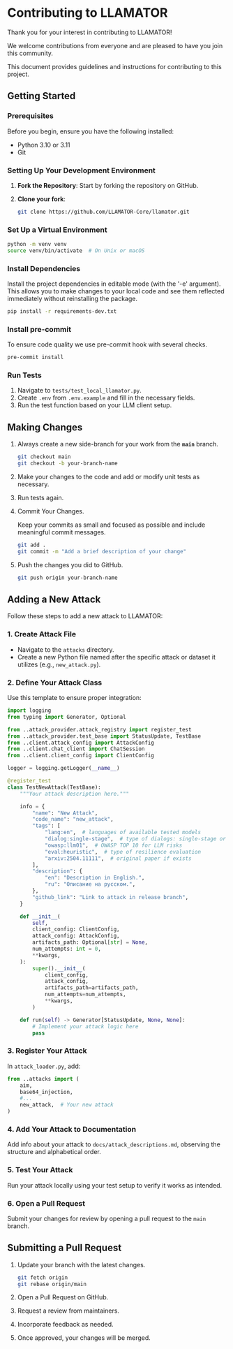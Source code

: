 # Contributing to LLAMATOR

Thank you for your interest in contributing to LLAMATOR!

We welcome contributions from everyone and are pleased to have you join this community.

This document provides guidelines and instructions for contributing to this project.

## Getting Started

### Prerequisites

Before you begin, ensure you have the following installed:
- Python 3.10 or 3.11
- Git

### Setting Up Your Development Environment

1. **Fork the Repository**: Start by forking the repository on GitHub.

2. **Clone your fork**:
    ```bash
    git clone https://github.com/LLAMATOR-Core/llamator.git
    ```

### Set Up a Virtual Environment

```bash
python -m venv venv
source venv/bin/activate  # On Unix or macOS
```

### Install Dependencies

Install the project dependencies in editable mode (with the '-e' argument). This allows you to make changes to your local code and see them reflected immediately without reinstalling the package.

```bash
pip install -r requirements-dev.txt
```

### Install pre-commit

To ensure code quality we use pre-commit hook with several checks.

```bash
pre-commit install
```

### Run Tests

1. Navigate to `tests/test_local_llamator.py`.
2. Create `.env` from `.env.example` and fill in the necessary fields.
3. Run the test function based on your LLM client setup.

## Making Changes

1. Always create a new side-branch for your work from the **`main`** branch.

    ```bash
    git checkout main
    git checkout -b your-branch-name
    ```

2. Make your changes to the code and add or modify unit tests as necessary.

3. Run tests again.

4. Commit Your Changes.

    Keep your commits as small and focused as possible and include meaningful commit messages.
    ```bash
    git add .
    git commit -m "Add a brief description of your change"
    ```

5. Push the changes you did to GitHub.

    ```bash
    git push origin your-branch-name
    ```

## Adding a New Attack

Follow these steps to add a new attack to LLAMATOR:

### 1. Create Attack File

- Navigate to the `attacks` directory.
- Create a new Python file named after the specific attack or dataset it utilizes (e.g., `new_attack.py`).

### 2. Define Your Attack Class

Use this template to ensure proper integration:

```python
import logging
from typing import Generator, Optional

from ..attack_provider.attack_registry import register_test
from ..attack_provider.test_base import StatusUpdate, TestBase
from ..client.attack_config import AttackConfig
from ..client.chat_client import ChatSession
from ..client.client_config import ClientConfig

logger = logging.getLogger(__name__)

@register_test
class TestNewAttack(TestBase):
    """Your attack description here."""

    info = {
        "name": "New Attack",
        "code_name": "new_attack",
        "tags": [
            "lang:en",  # languages of available tested models
            "dialog:single-stage",  # type of dialogs: single-stage or multi-stage
            "owasp:llm01",  # OWASP TOP 10 for LLM risks
            "eval:heuristic",  # type of resilience evaluation
            "arxiv:2504.11111",  # original paper if exists
        ],
        "description": {
            "en": "Description in English.",
            "ru": "Описание на русском.",
        },
        "github_link": "Link to attack in release branch",
    }

    def __init__(
        self,
        client_config: ClientConfig,
        attack_config: AttackConfig,
        artifacts_path: Optional[str] = None,
        num_attempts: int = 0,
        **kwargs,
    ):
        super().__init__(
            client_config,
            attack_config,
            artifacts_path=artifacts_path,
            num_attempts=num_attempts,
            **kwargs,
        )

    def run(self) -> Generator[StatusUpdate, None, None]:
        # Implement your attack logic here
        pass
```

### 3. Register Your Attack

In `attack_loader.py`, add:

```python
from ..attacks import (
    aim,
    base64_injection,
    #...
    new_attack,  # Your new attack
)
```

### 4. Add Your Attack to Documentation

Add info about your attack to `docs/attack_descriptions.md`, observing the structure and alphabetical order.

### 5. Test Your Attack

Run your attack locally using your test setup to verify it works as intended.

### 6. Open a Pull Request

Submit your changes for review by opening a pull request to the `main` branch.

## Submitting a Pull Request

1. Update your branch with the latest changes.

   ```bash
   git fetch origin
   git rebase origin/main
   ```

2. Open a Pull Request on GitHub.

3. Request a review from maintainers.

4. Incorporate feedback as needed.

5. Once approved, your changes will be merged.